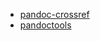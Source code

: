 * [pandoc-crossref](https://github.com/conda-forge/pandoc-crossref-feedstock)
* [pandoctools](https://github.com/conda-forge/pandoctools-feedstock)
